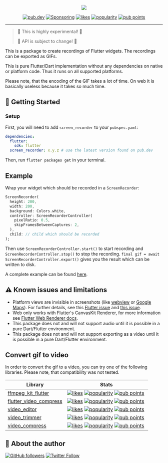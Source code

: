 <p align="center">
    <img src="https://raw.githubusercontent.com/ueman/screenrecorder/main/img/screen_recorder.svg">
</p>

<p align="center">
  <a href="https://pub.dev/packages/screen_recorder"><img src="https://img.shields.io/pub/v/screen_recorder.svg" alt="pub.dev"></a>
  <!--
  <a href="https://github.com/ueman/feedback/actions?query=workflow%3Abuild"><img src="https://github.com/ueman/feedback/workflows/build/badge.svg?branch=master" alt="GitHub Workflow Status"></a>
  <a href="https://codecov.io/gh/ueman/feedback"><img src="https://codecov.io/gh/ueman/feedback/branch/master/graph/badge.svg" alt="code coverage"></a>
  -->
  <a href="https://github.com/ueman#sponsor-me"><img src="https://img.shields.io/github/sponsors/ueman" alt="Sponsoring"></a>
  <a href="https://pub.dev/packages/screen_recorder/score"><img src="https://img.shields.io/pub/likes/screen_recorder" alt="likes"></a>
  <a href="https://pub.dev/packages/screen_recorder/score"><img src="https://img.shields.io/pub/popularity/screen_recorder" alt="popularity"></a>
  <a href="https://pub.dev/packages/screen_recorder/score"><img src="https://img.shields.io/pub/points/screen_recorder" alt="pub points"></a>
</p>

----

> 🚧 This is highly experimental! 🚧
>
> 🚧 API is subject to change! 🚧

This is a package to create recordings of Flutter widgets.
The recordings can be exported as GIFs.

This is pure Flutter/Dart implementation without any dependencies on native
or platform code. Thus it runs on all supported platforms.

Please note, that the encoding of the GIF takes a lot of time. On web it is basically useless because it takes so much time.

## 🚀 Getting Started

### Setup

First, you will need to add `screen_recorder` to your `pubspec.yaml`:

```yaml
dependencies:
  flutter:
    sdk: flutter
  screen_recorder: x.y.z # use the latest version found on pub.dev
```

Then, run `flutter packages get` in your terminal.

## Example 

Wrap your widget which should be recorded in a `ScreenRecorder`:
```dart
ScreenRecorder(
  height: 200,
  width: 200,
  background: Colors.white,
  controller: ScreenRecorderController(
    pixelRatio: 0.5,
    skipFramesBetweenCaptures: 2,
  ),
  child: // child which should be recorded
);
```

Then use `ScreenRecorderController.start()` to start recording and 
`ScreenRecorderController.stop()` to stop the recording.
`final gif = await ScreenRecorderController.export()` gives you the result which can be written to disk.

A complete example can be found [here](https://pub.dev/packages/screen_recorder/example).

## ⚠️ Known issues and limitations

- Platform views are invisible in screenshots (like [webview](https://pub.dev/packages/webview_flutter) or [Google Maps](https://pub.dev/packages/google_maps_flutter)). For further details, see this [Flutter issue](https://github.com/flutter/flutter/issues/25306) and [this issue](https://github.com/flutter/flutter/issues/102866).
- Web only works with Flutter's CanvasKit Renderer, for more information see [Flutter Web Renderer docs](https://flutter.dev/docs/development/tools/web-renderers).
- This package does not and will not support audio until it is possible in a pure Dart/Flutter environment.
- This package does not and will not support exporting as a video until it is possible in a pure Dart/Flutter environment.

## Convert gif to video

In order to convert the gif to a video, you can try one of the following libraries. Please note, that compatibility was not tested.

| Library | Stats |
|---------|-------|
| [ffmpeg_kit_flutter](https://pub.dev/packages/ffmpeg_kit_flutter) | <a href="https://pub.dev/packages/ffmpeg_kit_flutter/score"><img src="https://img.shields.io/pub/likes/ffmpeg_kit_flutter" alt="likes"></a>  <a href="https://pub.dev/packages/ffmpeg_kit_flutter/score"><img src="https://img.shields.io/pub/popularity/ffmpeg_kit_flutter" alt="popularity"></a>  <a href="https://pub.dev/packages/ffmpeg_kit_flutter/score"><img src="https://img.shields.io/pub/points/ffmpeg_kit_flutter" alt="pub points"></a> |
| [flutter_video_compress](https://pub.dev/packages/flutter_video_compress) | <a href="https://pub.dev/packages/flutter_video_compress/score"><img src="https://img.shields.io/pub/likes/flutter_video_compress" alt="likes"></a>  <a href="https://pub.dev/packages/flutter_video_compress/score"><img src="https://img.shields.io/pub/popularity/flutter_video_compress" alt="popularity"></a>  <a href="https://pub.dev/packages/flutter_video_compress/score"><img src="https://img.shields.io/pub/points/flutter_video_compress" alt="pub points"></a> |
| [video_editor](https://pub.dev/packages/video_editor) | <a href="https://pub.dev/packages/video_editor/score"><img src="https://img.shields.io/pub/likes/video_editor" alt="likes"></a>  <a href="https://pub.dev/packages/video_editor/score"><img src="https://img.shields.io/pub/popularity/video_editor" alt="popularity"></a>  <a href="https://pub.dev/packages/video_editor/score"><img src="https://img.shields.io/pub/points/video_editor" alt="pub points"></a> |
| [video_trimmer](https://pub.dev/packages/video_trimmer) | <a href="https://pub.dev/packages/video_trimmer/score"><img src="https://img.shields.io/pub/likes/video_trimmer" alt="likes"></a>  <a href="https://pub.dev/packages/video_trimmer/score"><img src="https://img.shields.io/pub/popularity/video_trimmer" alt="popularity"></a>  <a href="https://pub.dev/packages/video_trimmer/score"><img src="https://img.shields.io/pub/points/video_trimmer" alt="pub points"></a> |
| [video_compress](https://pub.dev/packages/video_compress) | <a href="https://pub.dev/packages/video_compress/score"><img src="https://img.shields.io/pub/likes/video_compress" alt="likes"></a>  <a href="https://pub.dev/packages/video_compress/score"><img src="https://img.shields.io/pub/popularity/video_compress" alt="popularity"></a>  <a href="https://pub.dev/packages/video_compress/score"><img src="https://img.shields.io/pub/points/video_compress" alt="pub points"></a> |

## 📣 About the author

[![GitHub followers](https://img.shields.io/github/followers/ueman?style=social)](https://github.com/ueman)
[![Twitter Follow](https://img.shields.io/twitter/follow/ue_man?style=social)](https://twitter.com/ue_man)

